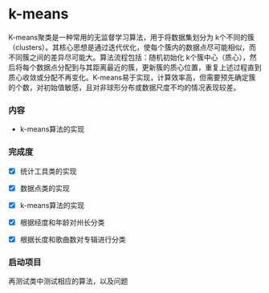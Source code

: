 # k-means


K-means聚类是一种常用的无监督学习算法，用于将数据集划分为 k个不同的簇（clusters）。其核心思想是通过迭代优化，使每个簇内的数据点尽可能相似，而不同簇之间的差异尽可能大。算法流程包括：随机初始化 k个簇中心（质心），然后将每个数据点分配到与其距离最近的簇，更新簇的质心位置，重复上述过程直到质心收敛或分配不再变化。K-means易于实现，计算效率高，但需要预先确定簇的个数，对初始值敏感，且对非球形分布或数据尺度不均的情况表现较差。

### 内容

- k-means算法的实现


### 完成度

- [x] 统计工具类的实现
- [x] 数据点类的实现
- [x] k-means算法的实现
- [x] 根据经度和年龄对州长分类
- [x] 根据长度和歌曲数对专辑进行分类


### 启动项目

再测试类中测试相应的算法，以及问题
